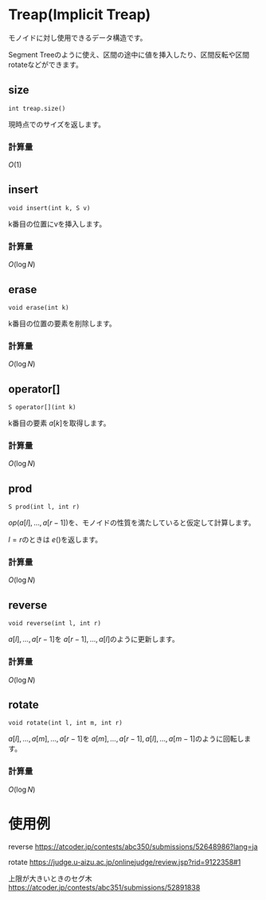 # Treap(Implicit Treap)

モノイドに対し使用できるデータ構造です。

Segment Treeのように使え、区間の途中に値を挿入したり、区間反転や区間rotateなどができます。

## size

```
int treap.size()
```
現時点でのサイズを返します。
### 計算量
$O(1)$

## insert

```
void insert(int k, S v)
```

k番目の位置にvを挿入します。

### 計算量
$O(\log N)$

## erase

```
void erase(int k)
```

k番目の位置の要素を削除します。

### 計算量
$O(\log N)$

## operator[]

```
S operator[](int k)
```

k番目の要素 $a[k]$を取得します。

### 計算量
$O(\log N)$

## prod
```
S prod(int l, int r)
```

$op(a[l], \dots ,a[r-1])$を、モノイドの性質を満たしていると仮定して計算します。

$l = r$のときは $e()$を返します。

### 計算量
$O(\log N)$

## reverse
```
void reverse(int l, int r)
```
$a[l], \dots , a[r-1]$を $a[r-1], \dots, a[l]$のように更新します。

### 計算量
$O(\log N)$


## rotate
```
void rotate(int l, int m, int r)
```

$a[l], \dots,a[m],\dots, a[r-1]$を
$a[m], \dots, a[r-1], a[l], \dots, a[m-1]$のように回転します。

### 計算量
$O(\log N)$


# 使用例

reverse
https://atcoder.jp/contests/abc350/submissions/52648986?lang=ja

rotate
https://judge.u-aizu.ac.jp/onlinejudge/review.jsp?rid=9122358#1

上限が大きいときのセグ木
https://atcoder.jp/contests/abc351/submissions/52891838
